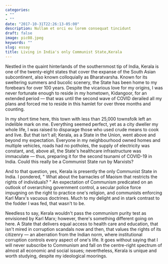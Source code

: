 ```yaml
---
categories:
- ""
- ""
date: "2017-10-31T22:26:13-05:00"
description: Nullam et orci eu lorem consequat tincidunt 
draft: false
image: pic08.jpeg
keywords: ""
slug: essay
title: Living in India's only Communist State,Kerala
---
```


Nestled in the quaint hinterlands of the southernmost tip of India, Kerala is one of the twenty-eight states that cover the expanse of the South Asian subcontinent, also known colloquially as Bharatvarsha. Known for its sweltering summers and bucolic scenery, the State has been home to my forebears for over 100 years. Despite the vicarious love for my origins, I was never fortunate enough to reside in my hometown, Kidangoor, for an extended period — that was until the second wave of COVID derailed all my plans and forced me to reside in this hamlet for over three months and counting.

In my short time here, this town with less than 25,000 townsfolk left an indelible mark on me. Everything seemed perfect, yet as a city dweller my whole life, I was raised to disparage those who used crude means to cook and live. But that isn't all; Kerala, as a State in the Union, went above and beyond my expectation. Everyone in my neighbourhood owned homes and multiple vehicles, roads had no potholes, the supply of electricity was constant, and, above all, the State's healthcare infrastructure was immaculate  — thus, preparing it for the second tsunami of COVID-19 in India. Could this really be a Communist State run by Marxists? 

And to that question, yes, Kerala is presently the only Communist State in India. I pondered, " What about the barnacles of Maoism that restricts the rights of individuals? " An expectation of Communism predicated on an outlook of overarching government control, a secular police force impugning on the right to practice one's religion, and communists enforcing Karl Marx's vacuous doctrines. Much to my delight and in stark contrast to the fodder I was fed, that wasn't to be. 

Needless to say, Kerala wouldn't pass the communism purity test as envisioned by Karl Marx; however, there's something different going on here. A State that delivers equal access to health care and education, that isn't mired in corruption scandals now and then, that values the rights of its citizenry  —  an aberration from the Indian norm, where institutional corruption controls every aspect of one's life. It goes without saying that I will never subscribe to Communism and fall on the centre-right spectrum of almost all economic and social issues; nevertheless, Kerala is unique and worth studying, despite my ideological moorings. 